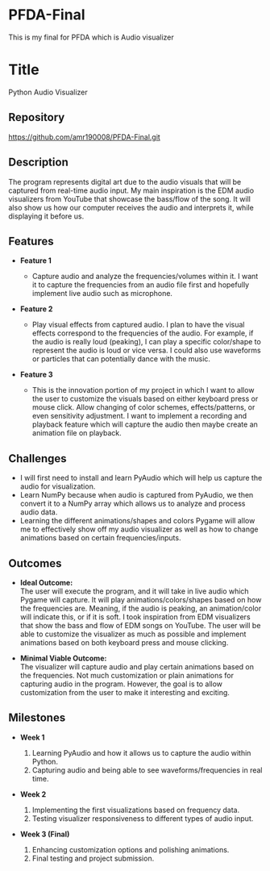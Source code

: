 # PFDA-Final
This is my final for PFDA which is Audio visualizer

# Title

Python Audio Visualizer

## Repository

<Link to your project's public GitHub repository>

https://github.com/amr190008/PFDA-Final.git

## Description

The program represents digital art due to the audio visuals that will be captured from real-time audio input. My main inspiration is the EDM audio visualizers from YouTube that showcase the bass/flow of the song. It will also show us how our computer receives the audio and interprets it, while displaying it before us.

## Features

- **Feature 1**  
	- Capture audio and analyze the frequencies/volumes within it. I want it to capture the frequencies from an audio file first and hopefully implement live audio such as microphone.
  
- **Feature 2**  
	- Play visual effects from captured audio. I plan to have the visual effects correspond to the frequencies of the audio. For example, if the audio is really loud (peaking), I can play a specific color/shape to represent the audio is loud or vice versa. I could also use waveforms or particles that can potentially dance with the music. 
  
- **Feature 3**  
	- This is the innovation portion of my project in which I want to allow the user to customize the visuals based on either keyboard press or mouse click. Allow changing of color schemes, effects/patterns, or even sensitivity adjustment. I want to implement a recording and playback feature which will capture the audio then maybe create an animation file on playback.

## Challenges

- I will first need to install and learn PyAudio which will help us capture the audio for visualization.
- Learn NumPy because when audio is captured from PyAudio, we then convert it to a NumPy array which allows us to analyze and process audio data.
- Learning the different animations/shapes and colors Pygame will allow me to effectively show off my audio visualizer as well as how to change animations based on certain frequencies/inputs.

## Outcomes

- **Ideal Outcome:**  
	The user will execute the program, and it will take in live audio which Pygame will capture. It will play animations/colors/shapes based on how the frequencies are. Meaning, if the audio is peaking, an animation/color will indicate this, or if it is soft. I took inspiration from EDM visualizers that show the bass and flow of EDM songs on YouTube. The user will be able to customize the visualizer as much as possible and implement animations based on both keyboard press and mouse clicking.

- **Minimal Viable Outcome:**  
	The visualizer will capture audio and play certain animations based on the frequencies. Not much customization or plain animations for capturing audio in the program. However, the goal is to allow customization from the user to make it interesting and exciting.

## Milestones

- **Week 1**
  1. Learning PyAudio and how it allows us to capture the audio within Python.
  2. Capturing audio and being able to see waveforms/frequencies in real time.

- **Week 2**
  1. Implementing the first visualizations based on frequency data.
  2. Testing visualizer responsiveness to different types of audio input.

- **Week 3 (Final)**
  1. Enhancing customization options and polishing animations.
  2. Final testing and project submission.

